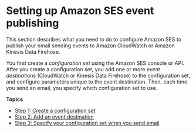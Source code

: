 # Setting up Amazon SES event publishing<a name="monitor-sending-using-event-publishing-setup"></a>

This section describes what you need to do to configure Amazon SES to publish your email sending events to Amazon CloudWatch or Amazon Kinesis Data Firehose\.

You first create a *configuration set* using the Amazon SES console or API\. After you create a configuration set, you add one or more *event destinations* \(CloudWatch or Kinesis Data Firehose\) to the configuration set, and configure parameters unique to the event destination\. Then, each time you send an email, you specify which configuration set to use\.

**Topics**
+ [Step 1: Create a configuration set](event-publishing-create-configuration-set.md)
+ [Step 2: Add an event destination](event-publishing-add-event-destination.md)
+ [Step 3: Specify your configuration set when you send email](event-publishing-send-email.md)